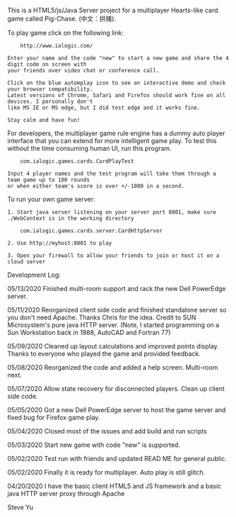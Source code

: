 This is a HTML5/js/Java Server project for a multiplayer Hearts-like card game called Pig-Chase. (中文：拱猪).

To play game click on the following link:

		http://www.ialogic.com/

	Enter your name and the code "new" to start a new game and share the 4 digit code on screen with 
	your friends over video chat or conference call.
	
	Click on the blue automplay icon to see an interactive demo and check your browser compatibility. 
	Latest versions of Chrome, Safari and Firefox should work fine on all devices. I personally don't 
	like MS IE or MS edge, but I did test edge and it works fine.
	
	Stay calm and have fun!

For developers, the multiplayer game rule engine has a dummy auto player interface that you can extend for more 
intelligent game play. To test this without the time consuming human UI, run this program.

		com.ialogic.games.cards.CardPlayTest

	Input 4 player names and the test program will take them through a team game up to 100 rounds 
	or when either team's score is over +/-1000 in a second.

To run your own game server:

	1. Start java server listening on your server port 8001, make sure ./WebContext is in the working directory
	
		com.ialogic.games.cards.server.CardHttpServer
	
	2. Use http://myhost:8001 to play
	
	3. Open your firewall to allow your friends to join or host it on a cloud server


Development Log:

05/13/2020	Finished multi-room support and rack the new Dell PowerEdge server.

05/11/2020	Reorganized client side code and finished standalone server so you don't need Apache. 
		Thanks Chris for the idea. Credit to SUN Microsystem's pure java HTTP server.
		(Note, I started programming on a Sun Workstation back in 1988, AutoCAD and Fortran 77)

05/09/2020	Cleaned up layout calculations and improved points display. Thanks to everyone who played
		the game and provided feedback.

05/08/2020	Reorganized the code and added a help screen. Multi-room next.

05/07/2020      Allow state recovery for disconnected players. Clean up client side code.

05/05/2020	Got a new Dell PowerEdge server to host the game server and fixed bug for Firefox game play.

05/04/2020	Closed most of the issues and add build and run scripts

05/03/2020	Start new game with code "new" is supported.

05/02/2020      Test run with friends and updated READ ME for general public.

05/02/2020      Finally it is ready for multiplayer. Auto play is still glitch.

04/20/2020	I have the basic client HTML5 and JS framework and a basic java HTTP server proxy through Apache

Steve Yu
